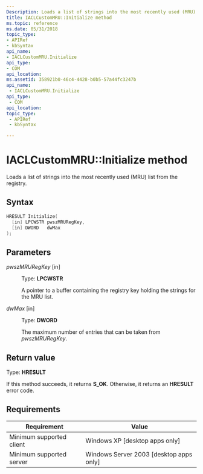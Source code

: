 ```yaml
---
Description: Loads a list of strings into the most recently used (MRU) list from the registry.
title: IACLCustomMRU::Initialize method
ms.topic: reference
ms.date: 05/31/2018
topic_type: 
- APIRef
- kbSyntax
api_name: 
- IACLCustomMRU.Initialize
api_type: 
- COM
api_location: 
ms.assetid: 358921b0-46c4-4428-b0b5-57a44fc3247b
api_name: 
 - IACLCustomMRU.Initialize
api_type: 
 - COM
api_location: 
topic_type: 
 - APIRef
 - kbSyntax

---
```


# IACLCustomMRU::Initialize method

Loads a list of strings into the most recently used (MRU) list from the registry.

## Syntax


```C++
HRESULT Initialize(
  [in] LPCWSTR pwszMRURegKey,
  [in] DWORD   dwMax
);
```



## Parameters

<dl> <dt>

*pwszMRURegKey* \[in\]
</dt> <dd>

Type: **LPCWSTR**

A pointer to a buffer containing the registry key holding the strings for the MRU list.

</dd> <dt>

*dwMax* \[in\]
</dt> <dd>

Type: **DWORD**

The maximum number of entries that can be taken from *pwszMRURegKey*.

</dd> </dl>

## Return value

Type: **HRESULT**

If this method succeeds, it returns **S\_OK**. Otherwise, it returns an **HRESULT** error code.

## Requirements



| Requirement | Value |
|-------------------------------------|------------------------------------------------------|
| Minimum supported client<br/> | Windows XP \[desktop apps only\]<br/>          |
| Minimum supported server<br/> | Windows Server 2003 \[desktop apps only\]<br/> |



 

 




